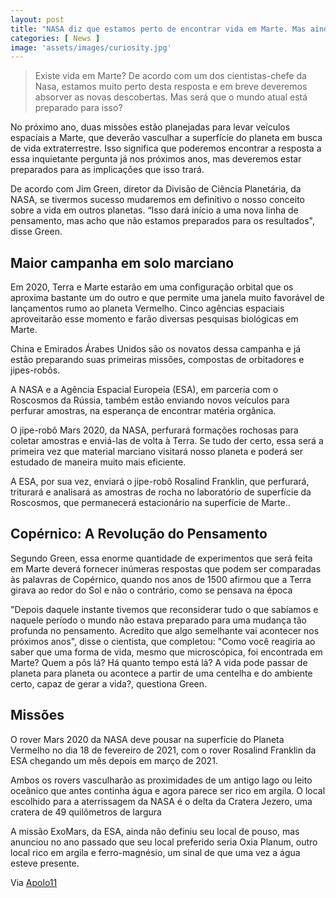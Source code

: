 ```yaml
---
layout: post
title: "NASA diz que estamos perto de encontrar vida em Marte. Mas ainda estamos prontos para isso"
categories: [ News ]
image: 'assets/images/curiosity.jpg'
---
```


> Existe vida em Marte? De acordo com um dos cientistas-chefe da Nasa, estamos muito perto desta resposta e em breve deveremos absorver as novas descobertas. Mas será que o mundo atual está preparado para isso?

No próximo ano, duas missões estão planejadas para levar veículos espaciais a Marte, que deverão vasculhar a superfície do planeta em busca de vida extraterrestre. Isso significa que poderemos encontrar a resposta a essa inquietante pergunta já nos próximos anos, mas deveremos estar preparados para as implicações que isso trará.

De acordo com Jim Green, diretor da Divisão de Ciência Planetária, da NASA, se tivermos sucesso mudaremos em definitivo o nosso conceito sobre a vida em outros planetas. “Isso dará início a uma nova linha de pensamento, mas acho que não estamos preparados para os resultados", disse Green.

## Maior campanha em solo marciano

Em 2020, Terra e Marte estarão em uma configuração orbital que os aproxima bastante um do outro e que permite uma janela muito favorável de lançamentos rumo ao planeta Vermelho. Cinco agências espaciais aproveitarão esse momento e farão diversas pesquisas biológicas em Marte.

China e Emirados Árabes Unidos são os novatos dessa campanha e já estão preparando suas primeiras missões, compostas de orbitadores e jipes-robôs.

A NASA e a Agência Espacial Europeia (ESA), em parceria com o Roscosmos da Rússia, também estão enviando novos veículos para perfurar amostras, na esperança de encontrar matéria orgânica.

O jipe-robô Mars 2020, da NASA, perfurará formações rochosas para coletar amostras e enviá-las de volta à Terra. Se tudo der certo, essa será a primeira vez que material marciano visitará nosso planeta e poderá ser estudado de maneira muito mais eficiente.

A ESA, por sua vez, enviará o jipe-robô Rosalind Franklin, que perfurará, triturará e analisará as amostras de rocha no laboratório de superfície da Roscosmos, que permanecerá estacionário na superfície de Marte..

<script async src="https://pagead2.googlesyndication.com/pagead/js/adsbygoogle.js"></script>
<!-- Informat -->
<ins class="adsbygoogle"
     style="display:block"
     data-ad-client="ca-pub-2838251107855362"
     data-ad-slot="2327980059"
     data-ad-format="auto"
     data-full-width-responsive="true"></ins>
<script>
(adsbygoogle = window.adsbygoogle || []).push({});
</script>  

## Copérnico: A Revolução do Pensamento
Segundo Green, essa enorme quantidade de experimentos que será feita em Marte deverá fornecer inúmeras respostas que podem ser comparadas às palavras de Copérnico, quando nos anos de 1500 afirmou que a Terra girava ao redor do Sol e não o contrário, como se pensava na época

"Depois daquele instante tivemos que reconsiderar tudo o que sabíamos e naquele período o mundo não estava preparado para uma mudança tão profunda no pensamento. Acredito que algo semelhante vai acontecer nos próximos anos", disse o cientista, que completou: "Como você reagiria ao saber que uma forma de vida, mesmo que microscópica, foi encontrada em Marte? Quem a pôs lá? Há quanto tempo está lá? A vida pode passar de planeta para planeta ou acontece a partir de uma centelha e do ambiente certo, capaz de gerar a vida?, questiona Green.


## Missões
O rover Mars 2020 da NASA deve pousar na superfície do Planeta Vermelho no dia 18 de fevereiro de 2021, com o rover Rosalind Franklin da ESA chegando um mês depois em março de 2021.

Ambos os rovers vasculharão as proximidades de um antigo lago ou leito oceânico que antes continha água e agora parece ser rico em argila. O local escolhido para a aterrissagem da NASA é o delta da Cratera Jezero, uma cratera de 49 quilômetros de largura

A missão ExoMars, da ESA, ainda não definiu seu local de pouso, mas anunciou no ano passado que seu local preferido seria Oxia Planum, outro local rico em argila e ferro-magnésio, um sinal de que uma vez a água esteve presente.

Via [Apolo11](https://www.apolo11.com/noticias.php?t=Estamos_perto_de_encontrar_vida_em_Marte._Mas_estamos_prontos_para_isso_&id=20191002-140501)

<div id="46254-28"><script src="//ads.themoneytizer.com/s/gen.js?type=28"></script><script src="//ads.themoneytizer.com/s/requestform.js?siteId=46254&formatId=28"></script></div>
